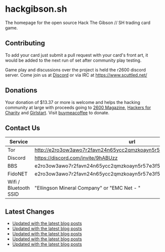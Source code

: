 # hackgibson.sh
The homepage for the open source Hack The Gibson // SH trading card game.


## Contributing

To add your card just submit a pull request with your card's front art, it would be added to the next run of set after community play testing.

Game play and discussions over the project is held the r2600 discord server. Come join us at [Discord](https://discord.com/invite/9hABUzz) or via IRC at https://www.scuttled.net/


## Donations

Your donation of $13.37 or more is welcome and helps the hacking community at large with proceeds going to [2600 Magazine](https://2600.com/), [Hackers for Charity](https://hackersforcharity.org) and [Girlstart](https://girlstart.org).  Visit [buymeacoffee](https://www.buymeacoffee.com/hackgibson.sh) to donate.


## Contact Us

Service | url
-|-
Tor | http://e2ro3ow3awo7r2favn24n65ycc2qmzkoayn5r57e3f56nvjwdcgg32ad.onion
Discord | https://discord.com/invite/9hABUzz
BBS | e2ro3ow3awo7r2favn24n65ycc2qmzkoayn5r57e3f56nvjwdcgg32ad.onion:23
FidoNET | e2ro3ow3awo7r2favn24n65ycc2qmzkoayn5r57e3f56nvjwdcgg32ad.onion:24554
Wifi / Bluetooth SSID | "Ellingson Mineral Company" or "EMC Net - <fidonet address>"

## Latest Changes
<!-- BLOG-POST-LIST:START -->
- [Updated with the latest blog posts](https://github.com/DFW2600/hackgibson.sh/commit/e9dce991c968f8ce6e00924f82e1d65bbe9509b0)
- [Updated with the latest blog posts](https://github.com/DFW2600/hackgibson.sh/commit/570c53cf041429cf7b10ba1f58321477ccae5547)
- [Updated with the latest blog posts](https://github.com/DFW2600/hackgibson.sh/commit/96b2ca45e99a3d425f4c0d8b95325d6e73d4df2d)
- [Updated with the latest blog posts](https://github.com/DFW2600/hackgibson.sh/commit/a56d76f93dfc9d8ce4590ccec62b9de7740b549d)
- [Updated with the latest blog posts](https://github.com/DFW2600/hackgibson.sh/commit/b3cb38c7bf786ac35eab0ebaec43f8259e452b93)
<!-- BLOG-POST-LIST:END -->
